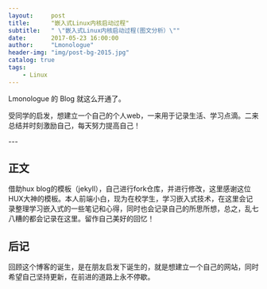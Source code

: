 ```yaml
---
layout:     post
title:      "嵌入式Linux内核启动过程"
subtitle:   " \"嵌入式Linux内核启动过程(图文分析）\""
date:       2017-05-23 16:00:00
author:     "Lmonologue"
header-img: "img/post-bg-2015.jpg"
catalog: true
tags:
    - Linux
---
```




Lmonologue 的 Blog 就这么开通了。

[ ](#build) 



受同学的启发，想建立一个自己的个人web，一来用于记录生活、学习点滴。二来总结并时刻激励自己，每天努力提高自己！


<p id = "build"></p>
---

## 正文


借助hux blog的模板（jekyll），自己进行fork仓库，并进行修改，这里感谢这位HUX大神的模板。本人前端小白，现为在校学生，学习嵌入式技术，在这里会记录整理学习嵌入式的一些笔记和心得，同时也会记录自己的所思所想，总之，乱七八糟的都会记录在这里。留作自己美好的回忆！


## 后记

回顾这个博客的诞生，是在朋友启发下诞生的，就是想建立一个自己的网站，同时希望自己坚持更新，在前进的道路上永不停歇。


